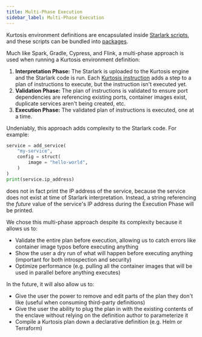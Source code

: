 ```yaml
---
title: Multi-Phase Execution
sidebar_label: Multi-Phase Execution
---
```


<!-- TODO Refactor this a bit when we have a 'plan' object -->

Kurtosis environment definitions are encapsulated inside [Starlark scripts][starlark-explanation], and these scripts can be bundled into [packages][packages].

Much like Spark, Gradle, Cypress, and Flink, a multi-phase approach is used when running a Kurtosis environment definition:

<!-- TODO Add a dependency phase when we do dependency resolution before interpretation? -->
1. **Interpretation Phase:** The Starlark is uploaded to the Kurtosis engine and the Starlark code is run. Each [Kurtosis instruction][starlark-instructions] adds a step to a plan of instructions to execute, but the instruction isn't executed yet.
1. **Validation Phase:** The plan of instructions is validated to ensure port dependencies are referencing existing ports, container images exist, duplicate services aren't being created, etc.
1. **Execution Phase:** The validated plan of instructions is executed, one at a time.

Undeniably, this approach adds complexity to the Starlark code. For example:

```python
service = add_service(
    "my-service",
    config = struct(
        image = "hello-world",
    )
)
print(service.ip_address)
```

does not in fact print the IP address of the service, because the service does not exist at time of Starlark interpretation. Instead, a string referencing the _future_ value of the service's IP address during the Execution Phase will be printed.

We chose this multi-phase approach despite its complexity because it allows us to:

- Validate the entire plan before execution, allowing us to catch errors like container image typos before executing anything
- Show the user a dry run of what will happen before executing anything (important for both introspection and security)
- Optimize performance (e.g. pulling all the container images that will be used in parallel before anything executes)

In the future, it will also allow us to:

- Give the user the power to remove and edit parts of the plan they don't like (useful when consuming third-party definitions)
- Give the user the ability to plug the plan in with the existing contents of the enclave without relying on the definition author to parameterize it
- Compile a Kurtosis plan down a declarative definition (e.g. Helm or Terraform)

<!---------------- ONLY LINKS BELOW HERE ------------------------->
[starlark-explanation]: ../explanations/starlark.md
[starlark-instructions]: ./starlark-instructions.md
[packages]: ./packages.md

